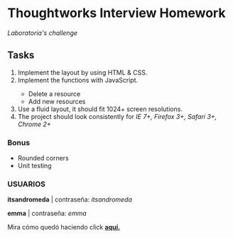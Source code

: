 <h1>Thoughtworks Interview Homework</h1>
<em>Laboratoria's challenge</em>

<h2>Tasks</h2>
<ol>
	<li>Implement the layout by using HTML & CSS.</li>
	<li>Implement the functions with JavaScript.</li>
		<ul>
			<li>Delete a resource</li>
			<li>Add new resources</li>
		</ul>
	<li>Use a fluid layout, it should fit 1024+ screen resolutions.</li>
	<li>The project should look consistently for <em>IE 7+, Firefox 3+, Safari 3+, Chrome 2+</em></li>
</ol>
<h3>Bonus</h3>
<ul >
	<li>Rounded corners</li>
	<li>Unit testing</li>
</ul>

<h3>USUARIOS</h3>
<p><strong>itsandromeda</strong> | contraseña: <em>itsandromeda</em></p>
<p><strong>emma</strong> | contraseña: <em>emma</em></p>
<p>Mira cómo quedó haciendo click <strong><a href="https://itsandromeda.github.io/Cruise/sign-in.html" target="_blank">aquí.</a></strong></p>
